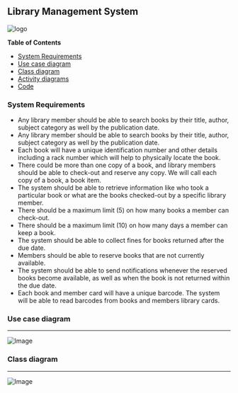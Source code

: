 ## Library Management System

![logo](https://shrisoftware.co.in/wp-content/uploads/2020/11/library.png)

**Table of Contents**

- [System Requirements](https://github.com/hillaryfraley/jobbriefings#purpose)
- [Use case diagram](https://github.com/hillaryfraley/jobbriefings#scope)
- [Class diagram](https://github.com/hillaryfraley/jobbriefings#work-practice)
- [Activity diagrams](https://github.com/hillaryfraley/jobbriefings#daily-briefing)
- [Code](https://github.com/hillaryfraley/jobbriefings#daily-briefing)

### System Requirements

- Any library member should be able to search books by their title, author, subject category as well by the publication date.
- Any library member should be able to search books by their title, author, subject category as well by the publication date.
- Each book will have a unique identification number and other details including a rack number which will help to physically locate the book.
- There could be more than one copy of a book, and library members should be able to check-out and reserve any copy. We will call each copy of a book, a book item.
- The system should be able to retrieve information like who took a particular book or what are the books checked-out by a specific library member.
- There should be a maximum limit (5) on how many books a member can check-out.
- There should be a maximum limit (10) on how many days a member can keep a book.
- The system should be able to collect fines for books returned after the due date.
- Members should be able to reserve books that are not currently available.
- The system should be able to send notifications whenever the reserved books become available, as well as when the book is not returned within the due date.
- Each book and member card will have a unique barcode. The system will be able to read barcodes from books and members library cards.

### Use case diagram
------------

![Image](https://github.com/piyushmani/object-oriented-design-python/blob/f7e3d15691bad10da22988c750d75347172cd4e3/Library%20Management%20System/images/Uml_Diagram%20(3).svg)

### Class diagram
------------

![Image](https://github.com/piyushmani/object-oriented-design-python/blob/97c102a4bc2aa0c31c1ebfa002ed49eb42f140a3/Library%20Management%20System/images/class_diagram.svg)
